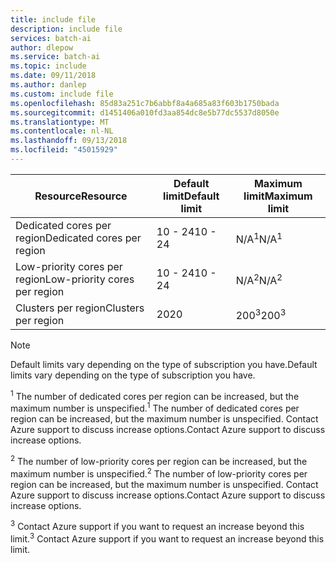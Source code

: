 ```yaml
---
title: include file
description: include file
services: batch-ai
author: dlepow
ms.service: batch-ai
ms.topic: include
ms.date: 09/11/2018
ms.author: danlep
ms.custom: include file
ms.openlocfilehash: 85d83a251c7b6abbf8a4a685a83f603b1750bada
ms.sourcegitcommit: d1451406a010fd3aa854dc8e5b77dc5537d8050e
ms.translationtype: MT
ms.contentlocale: nl-NL
ms.lasthandoff: 09/13/2018
ms.locfileid: "45015929"
---
```

| <span data-ttu-id="28427-103">**Resource**</span><span class="sxs-lookup"><span data-stu-id="28427-103">**Resource**</span></span> | <span data-ttu-id="28427-104">**Default limit**</span><span class="sxs-lookup"><span data-stu-id="28427-104">**Default limit**</span></span> | <span data-ttu-id="28427-105">**Maximum limit**</span><span class="sxs-lookup"><span data-stu-id="28427-105">**Maximum limit**</span></span> |
| --- | --- | --- |
| <span data-ttu-id="28427-106">Dedicated cores per region</span><span class="sxs-lookup"><span data-stu-id="28427-106">Dedicated cores per region</span></span> | <span data-ttu-id="28427-107">10 - 24</span><span class="sxs-lookup"><span data-stu-id="28427-107">10 - 24</span></span> | <span data-ttu-id="28427-108">N/A<sup>1</sup></span><span class="sxs-lookup"><span data-stu-id="28427-108">N/A<sup>1</sup></span></span> |
| <span data-ttu-id="28427-109">Low-priority cores per region</span><span class="sxs-lookup"><span data-stu-id="28427-109">Low-priority cores per region</span></span> | <span data-ttu-id="28427-110">10 - 24</span><span class="sxs-lookup"><span data-stu-id="28427-110">10 - 24</span></span> | <span data-ttu-id="28427-111">N/A<sup>2</sup></span><span class="sxs-lookup"><span data-stu-id="28427-111">N/A<sup>2</sup></span></span> |
| <span data-ttu-id="28427-112">Clusters per region</span><span class="sxs-lookup"><span data-stu-id="28427-112">Clusters per region</span></span> | <span data-ttu-id="28427-113">20</span><span class="sxs-lookup"><span data-stu-id="28427-113">20</span></span> | <span data-ttu-id="28427-114">200<sup>3</sup></span><span class="sxs-lookup"><span data-stu-id="28427-114">200<sup>3</sup></span></span> |

> [!NOTE]
> <span data-ttu-id="28427-115">Default limits vary depending on the type of subscription you have.</span><span class="sxs-lookup"><span data-stu-id="28427-115">Default limits vary depending on the type of subscription you have.</span></span>

<span data-ttu-id="28427-116"><sup>1</sup> The number of dedicated cores per region can be increased, but the maximum number is unspecified.</span><span class="sxs-lookup"><span data-stu-id="28427-116"><sup>1</sup> The number of dedicated cores per region can be increased, but the maximum number is unspecified.</span></span> <span data-ttu-id="28427-117">Contact Azure support to discuss increase options.</span><span class="sxs-lookup"><span data-stu-id="28427-117">Contact Azure support to discuss increase options.</span></span>

<span data-ttu-id="28427-118"><sup>2</sup> The number of low-priority cores per region can be increased, but the maximum number is unspecified.</span><span class="sxs-lookup"><span data-stu-id="28427-118"><sup>2</sup> The number of low-priority cores per region can be increased, but the maximum number is unspecified.</span></span> <span data-ttu-id="28427-119">Contact Azure support to discuss increase options.</span><span class="sxs-lookup"><span data-stu-id="28427-119">Contact Azure support to discuss increase options.</span></span>

<span data-ttu-id="28427-120"><sup>3</sup> Contact Azure support if you want to request an increase beyond this limit.</span><span class="sxs-lookup"><span data-stu-id="28427-120"><sup>3</sup> Contact Azure support if you want to request an increase beyond this limit.</span></span>
